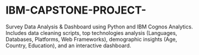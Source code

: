 # IBM-CAPSTONE-PROJECT-
Survey Data Analysis &amp; Dashboard using Python and IBM Cognos Analytics. Includes data cleaning scripts, top technologies analysis (Languages, Databases, Platforms, Web Frameworks), demographic insights (Age, Country, Education), and an interactive dashboard.
